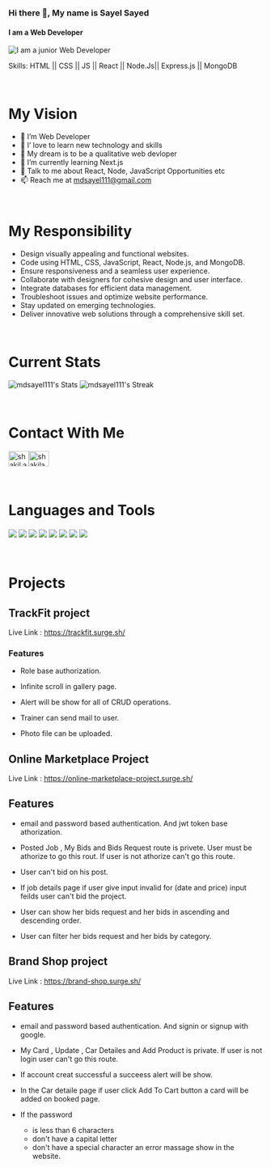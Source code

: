 ### Hi there 👋, My name is Sayel Sayed

#### I am a Web Developer

![I am a junior Web Developer](https://i.ibb.co/Fm7MNmq/sayel-mern-banner.png)

Skills: HTML || CSS || JS || React || Node.Js|| Express.js || MongoDB

<br/>

# My Vision

- 🔭 I’m Web Developer
- 👯 I’ love to learn new technology and skills
- 🤔 My dream is to be a qualitative web devloper
- 🌱 I’m currently learning Next.js
- 💬 Talk to me about React, Node, JavaScript Opportunities etc
- 📫 Reach me at mdsayel111@gmail.com

<br/>

# My Responsibility

- Design visually appealing and functional websites.
- Code using HTML, CSS, JavaScript, React, Node.js, and MongoDB.
- Ensure responsiveness and a seamless user experience.
- Collaborate with designers for cohesive design and user interface.
- Integrate databases for efficient data management.
- Troubleshoot issues and optimize website performance.
- Stay updated on emerging technologies.
- Deliver innovative web solutions through a comprehensive skill set.

<br/>

# Current Stats

![mdsayel111's Stats](https://github-readme-stats.vercel.app/api?username=mdsayel111&theme=dracula&show_icons=true&hide_border=false&count_private=true)
![mdsayel111's Streak](https://github-readme-streak-stats.herokuapp.com/?user=mdsayel111&theme=dracula&hide_border=false)

<br/>

<h1 >Contact With Me</h1>

<a href="https://www.facebook.com/profile.php?id=100068803511119" target="blank"><img align="center" src="https://raw.githubusercontent.com/rahuldkjain/github-profile-readme-generator/master/src/images/icons/Social/facebook.svg" alt="shakil.atik15" height="30" width="40" /></a><a href="https://www.linkedin.com/in/sayel-sayed/" target="blank"><img align="center" src="https://raw.githubusercontent.com/rahuldkjain/github-profile-readme-generator/master/src/images/icons/Social/linked-in-alt.svg" alt="shakilahmedatik" height="30" width="40" /></a>

<br/>

<h1>Languages and Tools</h1>
<div>
<img align="center" src="https://i.ibb.co/X422mbL/icons8-html5-48.png"/>
<img align="center" src="https://i.ibb.co/QJYnFtG/icons8-css-48.png"/>
<img align="center" src="https://i.ibb.co/GHvGvt5/icons8-react-40.png"/>
<img align="center" src="https://i.ibb.co/7XzmkBt/icons8-node-js-48.png"/>
<img align="center" src="https://i.ibb.co/Jk42Ns0/icons8-mongodb-a-cross-platform-document-oriented-database-program-48.png"/>
<img align="center" src="https://i.ibb.co/mt297xB/icons8-express-js-50.png"/>
<img align="center" src="https://i.ibb.co/09zBNS1/icons8-google-firebase-console-48.png"/>
<img align="center" src="https://i.ibb.co/mF0rN7B/icons8-tailwind-css-48.png"/>
</div>

<br/>
<br/>

# Projects

## TrackFit project

Live Link : https://trackfit.surge.sh/

### Features

- Role base authorization.

- Infinite scroll in gallery page.

- Alert will be show for all of CRUD operations.

- Trainer can send mail to user.

- Photo file can be uploaded.

## Online Marketplace Project

Live Link : https://online-marketplace-project.surge.sh/

## Features

- email and password based authentication. And jwt token base athorization.

- Posted Job , My Bids and Bids Request route is privete. User must be athorize to go this rout. If user is not athorize can't go this route.

- User can't bid on his post.

- If job details page if user give input invalid for (date and price) input feilds user can't bid the project.

- User can show her bids request and her bids in ascending and descending order.

- User can filter her bids request and her bids by category.

## Brand Shop project

 Live Link : https://brand-shop.surge.sh/

## Features

- email and password based authentication. And signin or signup with google.

- My Card , Update , Car Detailes and Add Product is private. If user is not login user can't go this route.

- If account creat successful a succeess alert will be show.

- In the Car detaile page if user click Add To Cart button a card will be added on booked page.

- If the password
  - is less than 6 characters
  - don't have a capital letter
  - don't have a special character
    an error massage show in the website.
